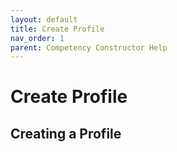 ```yaml
---
layout: default
title: Create Profile
nav_order: 1
parent: Competency Constructor Help
---
```

# Create Profile
## Creating a Profile